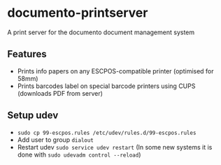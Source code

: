 # documento-printserver
A print server for the documento document management system

## Features
- Prints info papers on any ESCPOS-compatible printer (optimised for 58mm)
- Prints barcodes label on special barcode printers using CUPS (downloads PDF from server)


## Setup udev

- `sudo cp 99-escpos.rules /etc/udev/rules.d/99-escpos.rules`
- Add user to group `dialout`
- Restart udev `sudo service udev restart` (In some new systems it is done with `sudo udevadm control --reload`)


